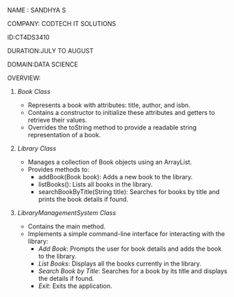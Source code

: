 NAME : SANDHYA S

COMPANY: CODTECH IT SOLUTIONS

ID:CT4DS3410

DURATION:JULY TO AUGUST

DOMAIN:DATA SCIENCE

OVERVIEW:

1. *Book Class*
   - Represents a book with attributes: title, author, and isbn.
   - Contains a constructor to initialize these attributes and getters to retrieve their values.
   - Overrides the toString method to provide a readable string representation of a book.

2. *Library Class*
   - Manages a collection of Book objects using an ArrayList.
   - Provides methods to:
     - addBook(Book book): Adds a new book to the library.
     - listBooks(): Lists all books in the library.
     - searchBookByTitle(String title): Searches for books by title and prints the book details if found.

3. *LibraryManagementSystem Class*
   - Contains the main method.
   - Implements a simple command-line interface for interacting with the library:
     - *Add Book*: Prompts the user for book details and adds the book to the library.
     - *List Books*: Displays all the books currently in the library.
     - *Search Book by Title*: Searches for a book by its title and displays the details if found.
     - *Exit*: Exits the application.
